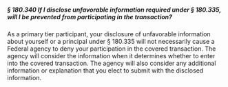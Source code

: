 ##### § 180.340 If I disclose unfavorable information required under § 180.335, will I be prevented from participating in the transaction? #####

As a primary tier participant, your disclosure of unfavorable information about yourself or a principal under § 180.335 will not necessarily cause a Federal agency to deny your participation in the covered transaction. The agency will consider the information when it determines whether to enter into the covered transaction. The agency will also consider any additional information or explanation that you elect to submit with the disclosed information.